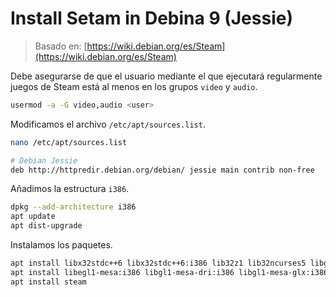 # Install Setam in Debina 9 (Jessie)

>Basado en: [https://wiki.debian.org/es/Steam](https://wiki.debian.org/es/Steam)

Debe asegurarse de que el usuario mediante el que ejecutará regularmente juegos de Steam está al menos en los grupos `video` y `audio`.

```Bash
usermod -a -G video,audio <user>
```

Modificamos el archivo `/etc/apt/sources.list`.

```Bash
nano /etc/apt/sources.list
```
```Bash
# Debian Jessie
deb http://httpredir.debian.org/debian/ jessie main contrib non-free
```

Añadimos la estructura `i386`.

```Bash
dpkg --add-architecture i386
apt update
apt dist-upgrade
```

Instalamos los paquetes.

```Bash
apt install libx32stdc++6 libx32stdc++6:i386 lib32z1 lib32ncurses5 libgpg-error0:i386 libx11-6:i386
apt install libegl1-mesa:i386 libgl1-mesa-dri:i386 libgl1-mesa-glx:i386
apt install steam
```
